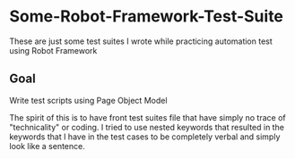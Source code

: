 # Some-Robot-Framework-Test-Suite

These are just some test suites I wrote while practicing automation test using Robot Framework

## Goal

Write test scripts using Page Object Model

The spirit of this is to have front test suites file that have simply no trace of "technicality" or coding. I tried to use nested keywords that resulted in the keywords that I have in the test cases to be completely verbal and simply look like a sentence.
